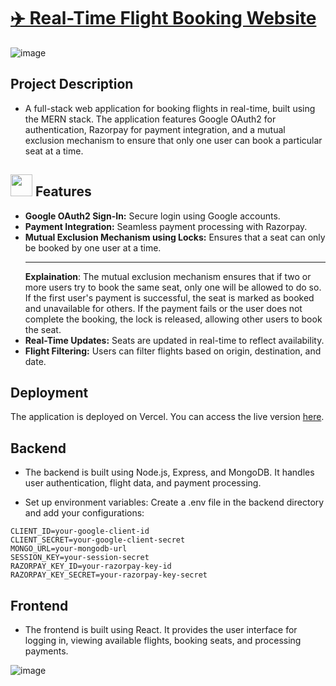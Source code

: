 # [✈️ Real-Time Flight Booking Website](https://real-time-flight-booking-app.vercel.app/)
![image](https://github.com/user-attachments/assets/883dcf7d-3b7e-4dd4-86e4-a3257c595b38)

## Project Description
- A full-stack web application for booking flights in real-time, built using the MERN stack. The application features Google OAuth2 for authentication, Razorpay for payment integration, and a mutual exclusion mechanism to ensure that only one user can book a particular seat at a time.

<div>
  <h2><img src="https://github.com/SuyashGaurav/WanderLust-Airbnb-Clone/assets/102952185/2a0317ea-4b6a-42d8-98a4-c76b855bfabf" width="35" height="35"> Features</h2>
</div>
<ul>
<li><b>Google OAuth2 Sign-In:</b> Secure login using Google accounts.</li>
<li><b>Payment Integration:</b> Seamless payment processing with Razorpay.</li>
<li><b>Mutual Exclusion Mechanism using Locks:</b> Ensures that a seat can only be booked by one user at a time.
  <hr />
<b>Explaination</b>: The mutual exclusion mechanism ensures that if two or more users try to book the same seat, only one will be allowed to do so. If the first user's payment is successful, the seat is marked as booked and unavailable for others. If the payment fails or the user does not complete the booking, the lock is released, allowing other users to book the seat.
</li>
<li><b>Real-Time Updates:</b> Seats are updated in real-time to reflect availability.</li>
<li><b>Flight Filtering:</b> Users can filter flights based on origin, destination, and date. </li>
</ul>

## Deployment
The application is deployed on Vercel. You can access the live version [here](https://real-time-flight-booking-app.vercel.app/).

## Backend
- The backend is built using Node.js, Express, and MongoDB. It handles user authentication, flight data, and payment processing.

- Set up environment variables:
Create a .env file in the backend directory and add your configurations:
```
CLIENT_ID=your-google-client-id
CLIENT_SECRET=your-google-client-secret
MONGO_URL=your-mongodb-url
SESSION_KEY=your-session-secret
RAZORPAY_KEY_ID=your-razorpay-key-id
RAZORPAY_KEY_SECRET=your-razorpay-key-secret
```

## Frontend
- The frontend is built using React. It provides the user interface for logging in, viewing available flights, booking seats, and processing payments.

![image](https://github.com/user-attachments/assets/a1f5961d-ba83-4fd3-b278-236c1ff16037)

